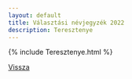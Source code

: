```yaml
---
layout: default
title: Választási névjegyzék 2022
description: Teresztenye
---
```


{% include Teresztenye.html %}

[Vissza](./)